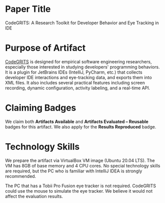 # Paper Title

CodeGRITS: A Research Toolkit for Developer Behavior and Eye Tracking in IDE

# Purpose of Artifact

[CodeGRITS](https://codegrits.github.io/CodeGRITS/) is designed for empirical software engineering researchers, especially those interested in studying developers' programming behaviors. It is a plugin for JetBrains IDEs (IntelliJ, PyCharm, etc.) that collects developer IDE interactions and eye-tracking data, and exports them into XML files. It also includes several practical features including screen recording, dynamic configuration, activity labeling, and a real-time API.

# Claiming Badges

We claim both **Artifacts Available** and **Artifacts Evaluated – Reusable** badges for this artifact. We also apply for the **Results Reproduced** badge.

# Technology Skills

We prepare the artifact via VirtualBox VM image (Ubuntu 20.04 LTS). The VM has 8GB of base memory and 4 CPU cores. No special technology skills are required, but the PC who is familiar with IntelliJ IDEA is strongly recommended.

The PC that has a Tobii Pro Fusion eye tracker is not required. CodeGRITS could use the mouse to simulate the eye tracker. We believe it would not affect the evaluation results.